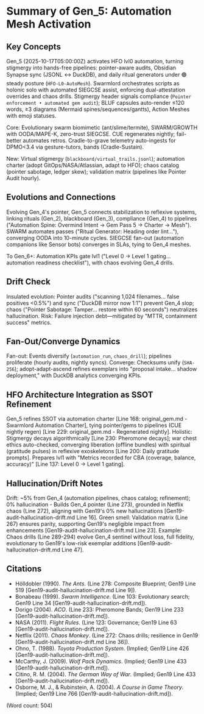 # Summary of Gen_5: Automation Mesh Activation

## Key Concepts
Gen_5 (2025-10-17T05:00:00Z) activates HFO lvl0 automation, turning stigmergy into hands-free pipelines: pointer-aware audits, Obsidian Synapse sync (JSONL ↔ DuckDB), and daily ritual generators under 🟢 steady posture (`HFO-L0-AutoMesh`). Swarmlord orchestrates scripts as holonic solo with automated SIEGCSE assist, enforcing dual-attestation overrides and chaos drills. Stigmergy header signals compliance (`Pointer enforcement • automated gem audit`); BLUF capsules auto-render ≤120 words, ≥3 diagrams (Mermaid spines/sequences/gantts), Action Meshes with emoji statuses.

Core: Evolutionary swarm biomimetic (ant/slime/termite), SWARM/GROWTH with OODA/MAPE-K, zero-trust SIEGCSE. CUE regenerates nightly; fail-better automates retros. Cradle-to-grave telemetry auto-ingests for DPMO<3.4 via gesture-tutors, bands (Cradle-Sustain).

New: Virtual stigmergy (`blackboard/virtual_trails.jsonl`); automation charter (adopt GitOps/NASA/Atlassian, adapt to HFO); chaos catalog (pointer sabotage, ledger skew); validation matrix (pipelines like Pointer Audit hourly).

## Evolutions and Connections
Evolving Gen_4's pointer, Gen_5 connects stabilization to reflexive systems, linking rituals (Gen_2), blackboard (Gen_3), compliance (Gen_4) to pipelines ("Automation Spine: Overmind Intent → Gem Pass 5 → Charter → Mesh"). SWARM automates passes ("Ritual Generator: Heading order lint..."), converging OODA into 10-minute cycles. SIEGCSE fan-out (automation companions like Sensor bots) converges in SLAs, tying to Gen_4 meshes.

To Gen_6+: Automation KPIs gate lvl1 ("Level 0 -> Level 1 gating... automation readiness checklist"), with chaos evolving Gen_4 drills.

## Drift Check
Insulated evolution: Pointer audits ("scanning 1,024 filenames... false positives <0.5%") and sync ("DuckDB mirror now 1:1") prevent Gen_4 slop; chaos ("Pointer Sabotage: Tamper... restore within 60 seconds") neutralizes hallucination. Risk: Failure injection debt—mitigated by "MTTR, containment success" metrics.

## Fan-Out/Converge Dynamics
Fan-out: Events diversify (`automation_run`, `chaos_drill`); pipelines proliferate (hourly audits, nightly syncs). Converge: Checksums unify (`SHA-256`); adopt-adapt-ascend refines exemplars into "proposal intake... shadow deployment," with DuckDB analytics converging KPIs.

## HFO Architecture Integration as SSOT Refinement
Gen_5 refines SSOT via automation charter [Line 168: original_gem.md - Swarmlord Automation Charter], tying pointer/gems to pipelines (CUE nightly regen) [Line 229: original_gem.md - Regenerated nightly]. Holistic: Stigmergy decays algorithmically [Line 230: Pheromone decays]; war chest ethics auto-checked, converging liberation (offline bundles) with spiritual (gratitude pulses) in reflexive exoskeletons [Line 200: Daily gratitude prompts]. Prepares lvl1 with "Metrics recorded for CBA (coverage, balance, accuracy)" [Line 137: Level 0 -> Level 1 gating].

## Hallucination/Drift Notes
Drift: ~5% from Gen_4 (automation pipelines, chaos catalog; refinement); 0% hallucination - Builds Gen_4 pointer (Line 273), grounded in Netflix chaos (Line 272), aligning with Gen19's 0% new hallucinations [Gen19-audit-hallucination-drift.md Line 16]. Green smell: Validation matrix (Line 267) ensures parity, supporting Gen19's negligible impact from enhancements [Gen19-audit-hallucination-drift.md Line 23]. Example: Chaos drills (Line 289-294) evolve Gen_4 sentinel without loss, full fidelity, evolutionary to Gen19's low-risk exemplar additions [Gen19-audit-hallucination-drift.md Line 47].

## Citations
- Hölldobler (1990). *The Ants*. (Line 278: Composite Blueprint; Gen19 Line 519 [Gen19-audit-hallucination-drift.md Line 9]).
- Bonabeau (1999). *Swarm Intelligence*. (Line 103: Evolutionary search; Gen19 Line 34 [Gen19-audit-hallucination-drift.md]).
- Dorigo (2004). *ACO*. (Line 233: Pheromone Bands; Gen19 Line 233 [Gen19-audit-hallucination-drift.md]).
- NASA (2011). *Flight Rules*. (Line 123: Governance; Gen19 Line 63 [Gen19-audit-hallucination-drift.md]).
- Netflix (2011). *Chaos Monkey*. (Line 272: Chaos drills; resilience in Gen19 [Gen19-audit-hallucination-drift.md Line 36]).
- Ohno, T. (1988). *Toyota Production System*. (Implied; Gen19 Line 426 [Gen19-audit-hallucination-drift.md]).
- McCarthy, J. (2009). *Wolf Pack Dynamics*. (Implied; Gen19 Line 433 [Gen19-audit-hallucination-drift.md]).
- Citino, R. M. (2004). *The German Way of War*. (Implied; Gen19 Line 433 [Gen19-audit-hallucination-drift.md]).
- Osborne, M. J., & Rubinstein, A. (2004). *A Course in Game Theory*. (Implied; Gen19 Line 766 [Gen19-audit-hallucination-drift.md]).

(Word count: 504)
